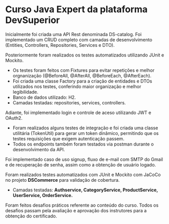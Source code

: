 # Curso Java Expert da plataforma DevSuperior #

Inicialmente foi criada uma API Rest denominada DS-catalog. Foi implementado um CRUD completo com camadas de desenvolvimento (Entities, Controllers, Repositories, Services e DTO). 

Posteriormente foram realizados os testes automatizados utilizando JUnit e Mockito.
- Os testes foram feitos com Fixtures para evitar repetições e melhor orgnanização (@BeforeAll, @AfterAll, @BeforeEach, @AfterEach).
- Foi criada uma classe Factory para a criação de entidades e DTOs utilizados nos testes, conferindo maior organização e melhor legibilidade.
- Banco de dados utilizado: H2.
- Camadas testadas: repositories, services, controllers.
  
Adiante, foi implementado login e controle de aceso utilizando JWT e OAuth2. 
- Foram realizados alguns testes de integração e foi criada uma classe utilitária (TokenUtil) para gerar um token dinâmico, permitindo que os testes requisições que exigem autenticação passem.
- Todos os endpoints também foram testados via postman durante o desenvolvimento da API.

Foi implementado caso de uso signup, fluxo de e-mail com SMTP do Gmail e de recuperação de senha, assim como a obtenção de usuário logado.

Foram realizados testes automatizados com JUnit e Mockito com JaCoCo no projeto <b>DSCommerce</b> para validação de cobertura. 
- Camadas testadas: <b>Authservice, CategoryService, ProductService, UserService, OrderService.</b>

Foram feitos desafios práticos referente ao conteúdo do curso. Todos os desafios passam pela avaliação e aprovação dos instrutores para a obtenção do certificado.
